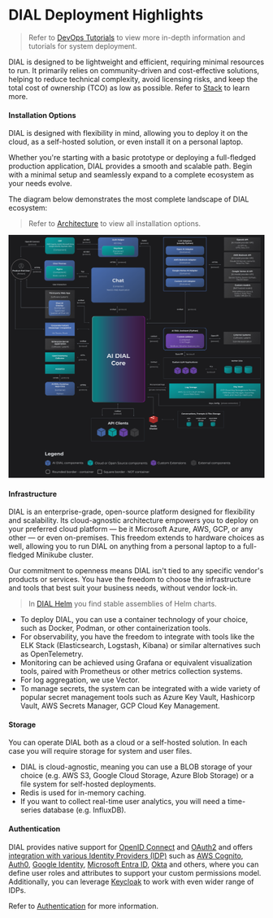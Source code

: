 # DIAL Deployment Highlights

> Refer to [DevOps Tutorials](/docs/tutorials/2.devops/0.deployment/0.custom_apps_deployment.md) to view more in-depth information and tutorials for system deployment.

DIAL is designed to be lightweight and efficient, requiring minimal resources to run. It primarily relies on community-driven and cost-effective solutions, helping to reduce technical complexity, avoid licensing risks, and keep the total cost of ownership (TCO) as low as possible. Refer to [Stack](/docs/platform/0.architecture-and-concepts/5.stack.md) to learn more.

#### Installation Options

DIAL is designed with flexibility in mind, allowing you to deploy it on the cloud, as a self-hosted solution, or even install it on a personal laptop.

Whether you're starting with a basic prototype or deploying a full-fledged production application, DIAL provides a smooth and scalable path. Begin with a minimal setup and seamlessly expand to a complete ecosystem as your needs evolve.

The diagram below demonstrates the most complete landscape of DIAL ecosystem:

> Refer to [Architecture](/docs/platform/0.architecture-and-concepts/2.architecture.md) to view all installation options.

![max-zoom](0.architecture-and-concepts/img/full-landscape3.1.svg)

#### Infrastructure

DIAL is an enterprise-grade, open-source platform designed for flexibility and scalability. Its cloud-agnostic architecture empowers you to deploy on your preferred cloud platform — be it Microsoft Azure, AWS, GCP, or any other — or even on-premises. This freedom extends to hardware choices as well, allowing you to run DIAL on anything from a personal laptop to a full-fledged Minikube cluster.

Our commitment to openness means DIAL isn't tied to any specific vendor's products or services. You have the freedom to choose the infrastructure and tools that best suit your business needs, without vendor lock-in.

> In [DIAL Helm](https://github.com/epam/ai-dial-helm) you find stable assemblies of Helm charts.

* To deploy DIAL, you can use a container technology of your choice, such as Docker, Podman, or other containerization tools.
* For observability, you have the freedom to integrate with tools like the ELK Stack (Elasticsearch, Logstash, Kibana) or similar alternatives such as OpenTelemetry.
* Monitoring can be achieved using Grafana or equivalent visualization tools, paired with Prometheus or other metrics collection systems.
* For log aggregation, we use Vector.
* To manage secrets, the system can be integrated with a wide variety of popular secret management tools such as Azure Key Vault, Hashicorp Vault, AWS Secrets Manager, GCP Cloud Key Management.

#### Storage

You can operate DIAL both as a cloud or a self-hosted solution. In each case you will require storage for system and user files.

* DIAL is cloud-agnostic, meaning you can use a BLOB storage of your choice (e.g. AWS S3, Google Cloud Storage, Azure Blob Storage) or a file system for self-hosted deployments.
* Redis is used for in-memory caching.
* If you want to collect real-time user analytics, you will need a time-series database (e.g. InfluxDB).

#### Authentication

DIAL provides native support for [OpenID Connect](https://openid.net/developers/how-connect-works/) and [OAuth2](https://oauth.net/2/) and offers [integration with various Identity Providers (IDP)](/docs/tutorials/2.devops/2.auth-and-access-control/3.configure-idps/0.overview.md) such as [AWS Cognito](/docs/tutorials/2.devops/2.auth-and-access-control/3.configure-idps/cognito.md), [Auth0](/docs/tutorials/2.devops/2.auth-and-access-control/3.configure-idps/auth0.md), [Google Identity](/docs/tutorials/2.devops/2.auth-and-access-control/3.configure-idps/google.md), [Microsoft Entra ID](/docs/tutorials/2.devops/2.auth-and-access-control/3.configure-idps/entraID.md), [Okta](/docs/tutorials/2.devops/2.auth-and-access-control/3.configure-idps/okta.md) and others, where you can define user roles and attributes to support your custom permissions model. Additionally, you can leverage [Keycloak](/docs/tutorials/2.devops/2.auth-and-access-control/3.configure-idps/keycloak.md) to work with even wider range of IDPs.

Refer to [Authentication](/docs/platform/3.core/1.auth-intro.md) for more information.
